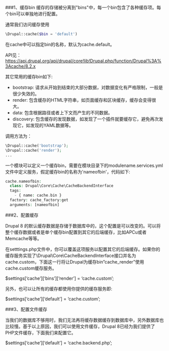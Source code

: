###1、缓存bin
缓存的存储被分离到"bins"中，每一个bin包含了各种缓存项。每个bin可以单独地进行配置。

通常我们访问缓存使用
```php
\Drupal::cache($bin = 'default')
```
在cache中可以指定bin的名称，默认为cache.default。

API见：https://api.drupal.org/api/drupal/core!lib!Drupal.php/function/Drupal%3A%3Acache/8.2.x

其它常用的缓存bin如下:

* bootstrap: 请求从开始到结束的大部分数据，对数据变化有严格限制，一般是很少失效的。
* render: 包含缓存的HTML字符串，如页面缓存和区块缓存，缓存会变得很大。
* data: 包含根据路径或者上下文而产生的不同数据。
* discovery: 包含缓存的发现数据，如发现了一个插件就要缓存它，避免再次发现它，如发现的YAML数据等。

调用方法为：
```php
\Drupal::cache('bootstrap');
\Drupal::cache('render');
...
```

一个模块可以定义一个缓存bin，需要在模块目录下的modulename.services.yml文件中定义服务，假定缓存bin的名称为'nameofbin'，代码如下:
```php
cache.nameofbin:
  class: Drupal\Core\Cache\CacheBackendInterface
  tags:
    - { name: cache.bin }
  factory: cache_factory:get
  arguments: [nameofbin]
```

###2、配置缓存

Drupal 8 的默认缓存数据是存储于数据库中的，这个配置是可以改变的。可以将整个缓存数据或者是单个缓存bin配置到其它的后端缓存，比如APCu或者Memcache等等。

在setttings.php文件中，你可以覆盖这项服务以配置其它的后端缓存。如果你的缓存服务实现了\Drupal\Core\CacheBackendInterface接口并名为cache.custom，下面这一行将让Drupal为缓存bin”cache_render”使用cache.custom缓存服务。

$settings[‘cache’][‘bins’][‘render’] = ‘cache.custom’;

另外，也可以让所有的缓存都使用你提供的缓存服务即:

$settings[‘cache’][‘default’] = ‘cache.custom’;

 
###3、配置文件缓存

当我们的数据库不够用时，我们无法再将缓存数据缓存到数据库中，另外数据库也比较慢。基于以上原因，我们可以使用文件缓存，Drupal 8已经为我们提供了PHP文件缓存，下面我们来配置它。

$settings[‘cache’][‘default’] = ‘cache.backend.php’;